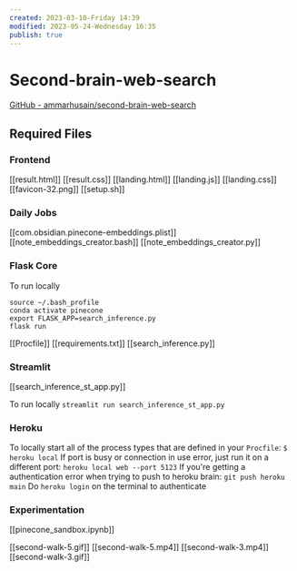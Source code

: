 ```yaml
---
created: 2023-03-10-Friday 14:39
modified: 2023-05-24-Wednesday 16:35
publish: true
---
```

# Second-brain-web-search

[GitHub - ammarhusain/second-brain-web-search](https://github.com/ammarhusain/second-brain-web-search)

## Required Files
### Frontend

[[result.html]]
[[result.css]]
[[landing.html]]
[[landing.js]]
[[landing.css]]
[[favicon-32.png]]
[[setup.sh]]

### Daily Jobs

[[com.obsidian.pinecone-embeddings.plist]]
[[note_embeddings_creator.bash]]
[[note_embeddings_creator.py]]

### Flask Core

To run locally

```![[search_inference_st_app.py]]
source ~/.bash_profile
conda activate pinecone
export FLASK_APP=search_inference.py
flask run
```

[[Procfile]]
[[requirements.txt]]
[[search_inference.py]]

### Streamlit

[[search_inference_st_app.py]]

To run locally
`streamlit run search_inference_st_app.py`

### Heroku

To locally start all of the process types that are defined in your `Procfile`:
`$ heroku local`
If port is busy or connection in use error, just run it on a different port:
`heroku local web --port 5123`
If you're getting a authentication error when trying to push to heroku brain: `git push heroku main`
Do `heroku login` on the terminal to authenticate

### Experimentation

[[pinecone_sandbox.ipynb]]

[[second-walk-5.gif]]
[[second-walk-5.mp4]]
[[second-walk-3.mp4]]
[[second-walk-3.gif]]
